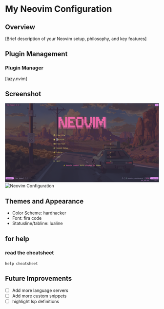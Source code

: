 # My Neovim Configuration


## Overview
[Brief description of your Neovim setup, philosophy, and key features]


## Plugin Management
### Plugin Manager
[lazy.nvim]

## Screenshot
![Neovim Configuration](showcase/dashboard.png)
![Neovim Configuration](showcase/inside_a_file.png)

## Themes and Appearance
- Color Scheme: hardhacker
- Font: fira code
- Statusline/tabline: lualine

## for help
### read the cheatsheet
`help cheatsheet`

## Future Improvements
- [ ] Add more language servers
- [ ] Add more custom snippets
- [ ] highlight lsp definitions
